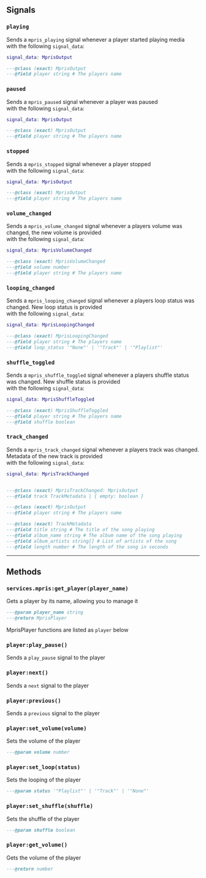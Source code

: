 ## Signals

### `playing`
Sends a `mpris_playing` signal whenever a player started playing media\
with the following `signal_data`:
```lua
signal_data: MprisOutput

---@class (exact) MprisOutput
---@field player string # The players name
```

### `paused`
Sends a `mpris_paused` signal whenever a player was paused\
with the following `signal_data`:
```lua
signal_data: MprisOutput

---@class (exact) MprisOutput
---@field player string # The players name
```

### `stopped`
Sends a `mpris_stopped` signal whenever a player stopped\
with the following `signal_data`:
```lua
signal_data: MprisOutput

---@class (exact) MprisOutput
---@field player string # The players name
```

### `volume_changed`
Sends a `mpris_volume_changed` signal whenever a players volume was changed, the new volume is provided\
with the following `signal_data`:
```lua
signal_data: MprisVolumeChanged

---@class (exact) MprisVolumeChanged
---@field volume number
---@field player string # The players name
```
### `looping_changed`
Sends a `mpris_looping_changed` signal whenever a players loop status was changed. New loop status is provided\
with the following `signal_data`:
```lua
signal_data: MprisLoopingChanged

---@class (exact) MprisLoopingChanged
---@field player string # The players name
---@field loop_status '"None"' | '"Track"' | '"Playlist"'

```
### `shuffle_toggled`
Sends a `mpris_shuffle_toggled` signal whenever a players shuffle status was changed. New shuffle status is provided\
with the following `signal_data`:
```lua
signal_data: MprisShuffleToggled

---@class (exact) MprisShuffleToggled
---@field player string # The players name
---@field shuffle boolean

```
### `track_changed`
Sends a `mpris_track_changed` signal whenever a players track was changed. Metadata of the new track is provided\
with the following `signal_data`:
```lua
signal_data: MprisTrackChanged


---@class (exact) MprisTrackChanged: MprisOutput
---@field track TrackMetadata | { empty: boolean }

---@class (exact) MprisOutput
---@field player string # The players name

---@class (exact) TrackMetadata
---@field title string # The title of the song playing
---@field album_name string # The album name of the song playing
---@field album_artists string[] # List of artists of the song
---@field length number # The length of the song in seconds

```

---

## Methods

### `services.mpris:get_player(player_name)`
Gets a player by its name, allowing you to manage it
```lua
---@param player_name string
---@return MprisPlayer
```
MprisPlayer functions are listed as `player` below

### `player:play_pause()`
Sends a `play_pause` signal to the player

### `player:next()`
Sends a `next` signal to the player

### `player:previous()`
Sends a `previous` signal to the player

### `player:set_volume(volume)`
Sets the volume of the player
```lua
---@param volume number
```

### `player:set_loop(status)`
Sets the looping of the player
```lua
---@param status '"Playlist"' | '"Track"' | '"None"'
```

### `player:set_shuffle(shuffle)`
Sets the shuffle of the player
```lua
---@param shuffle boolean
```

### `player:get_volume()`
Gets the volume of the player
```lua
---@return number
```

